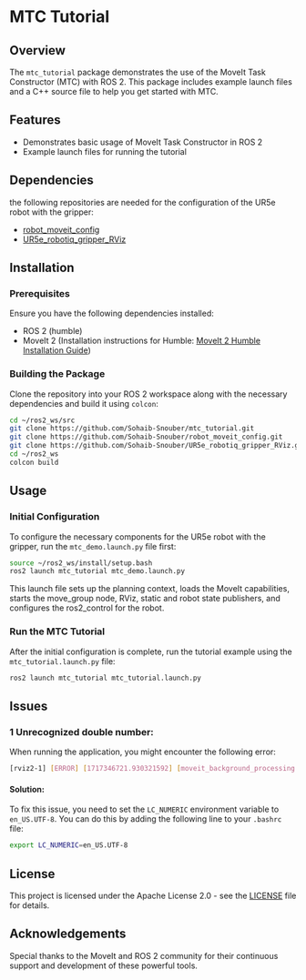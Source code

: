 # MTC Tutorial

## Overview
The `mtc_tutorial` package demonstrates the use of the MoveIt Task Constructor (MTC) with ROS 2. This package includes example launch files and a C++ source file to help you get started with MTC.


## Features
- Demonstrates basic usage of MoveIt Task Constructor in ROS 2
- Example launch files for running the tutorial


## Dependencies
the following repositories are needed for the configuration of the UR5e robot with the gripper:
- [robot_moveit_config](https://github.com/Sohaib-Snouber/robot_moveit_config.git)
- [UR5e_robotiq_gripper_RViz](https://github.com/Sohaib-Snouber/UR5e_robotiq_gripper_RViz.git)


## Installation

### Prerequisites
Ensure you have the following dependencies installed:
- ROS 2 (humble)
- MoveIt 2 (Installation instructions for Humble: [MoveIt 2 Humble Installation Guide](https://moveit.picknik.ai/humble/doc/tutorials/getting_started/getting_started.html))

### Building the Package
Clone the repository into your ROS 2 workspace along with the necessary dependencies and build it using `colcon`:

```bash
cd ~/ros2_ws/src
git clone https://github.com/Sohaib-Snouber/mtc_tutorial.git
git clone https://github.com/Sohaib-Snouber/robot_moveit_config.git
git clone https://github.com/Sohaib-Snouber/UR5e_robotiq_gripper_RViz.git
cd ~/ros2_ws
colcon build
```


## Usage

### Initial Configuration
To configure the necessary components for the UR5e robot with the gripper, run the `mtc_demo.launch.py` file first:

```bash
source ~/ros2_ws/install/setup.bash
ros2 launch mtc_tutorial mtc_demo.launch.py
```
This launch file sets up the planning context, loads the MoveIt capabilities, starts the move_group node, RViz, static and robot state publishers, and configures the ros2_control for the robot.

### Run the MTC Tutorial
After the initial configuration is complete, run the tutorial example using the `mtc_tutorial.launch.py` file:

```bash
ros2 launch mtc_tutorial mtc_tutorial.launch.py
```

## Issues

### 1 Unrecognized double number:

When running the application, you might encounter the following error:

```bash
[rviz2-1] [ERROR] [1717346721.930321592] [moveit_background_processing.background_processing]: Exception caught while processing action 'loadRobotModel': parameter 'robot_description_kinematics.ur5e_arm.kinematics_solver_timeout' has invalid type: Wrong parameter type, parameter {robot_description_kinematics.ur5e_arm.kinematics_solver_timeout} is of type {double}, setting it to {string} is not allowed.
```

#### Solution:

To fix this issue, you need to set the `LC_NUMERIC` environment variable to `en_US.UTF-8`. You can do this by adding the following line to your `.bashrc` file:

```bash
export LC_NUMERIC=en_US.UTF-8
```

## License
This project is licensed under the Apache License 2.0 - see the [LICENSE](LICENSE) file for details.


## Acknowledgements
Special thanks to the MoveIt and ROS 2 community for their continuous support and development of these powerful tools.

